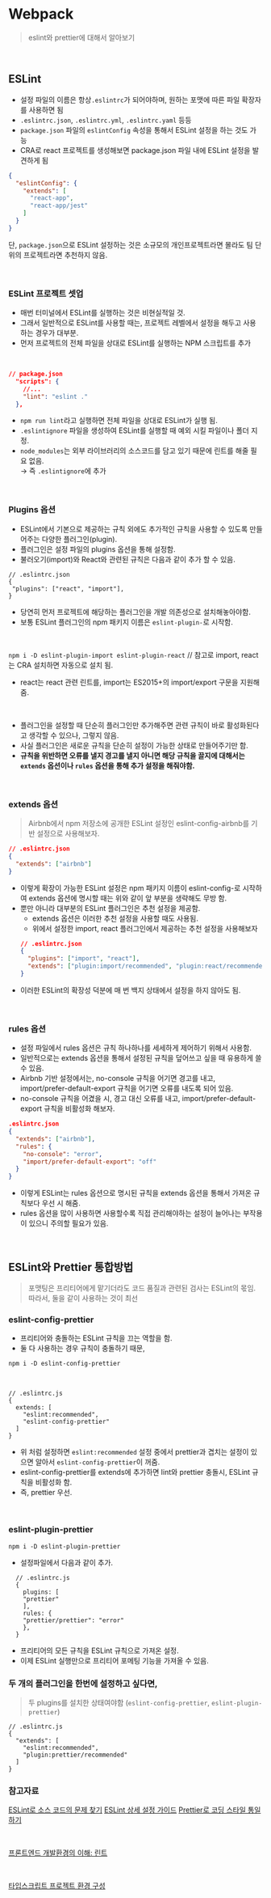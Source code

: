 # Webpack

> eslint와 prettier에 대해서 알아보기

<br>

## ESLint

- 설정 파일의 이름은 항상`.eslintrc`가 되어야하며, 원하는 포맷에 따른 파일 확장자를 사용하면 됨
- `.eslintrc.json`, `.eslintrc.yml`, `.eslintrc.yaml` 등등
- `package.json` 파일의 `eslintConfig` 속성을 통해서 ESLint 설정을 하는 것도 가능
- CRA로 react 프로젝트를 생성해보면 package.json 파일 내에 ESLint 설정을 발견하게 됨

```JSON
{
  "eslintConfig": {
    "extends": [
      "react-app",
      "react-app/jest"
    ]
  }
}
```

단, `package.json`으로 ESLint 설정하는 것은 소규모의 개인프로젝트라면 몰라도 팀 단위의 프로젝트라면 추천하지 않음.

<br>

### ESLint 프로젝트 셋업

- 매번 터미널에서 ESLint를 실행하는 것은 비현실적일 것.
- 그래서 일반적으로 ESLint를 사용할 때는, 프로젝트 레벨에서 설정을 해두고 사용하는 경우가 대부분.
- 먼저 프로젝트의 전체 파일을 상대로 ESLint를 실행하는 NPM 스크립트를 추가

<br>

```JSON
// package.json
  "scripts": {
    //...
    "lint": "eslint ."
  },
```

- `npm run lint`라고 실행하면 전체 파일을 상대로 ESLint가 실행 됨.
- `.eslintignore` 파일을 생성하여 ESLint를 실행할 때 예외 시킬 파일이나 폴더 지정.
- `node_modules`는 외부 라이브러리의 소스코드를 담고 있기 때문에 린트를 해줄 필요 없음.  
  → 즉 `.eslintignore`에 추가

<br>

### Plugins 옵션

- ESLint에서 기본으로 제공하는 규칙 외에도 추가적인 규칙을 사용할 수 있도록 만들어주는 다양한 플러그인(plugin).
- 플러그인은 설정 파일의 plugins 옵션을 통해 설정함.
- 불러오기(import)와 React와 관련된 규칙은 다음과 같이 추가 할 수 있음.

```
// .eslintrc.json
{
 "plugins": ["react", "import"],
}
```

- 당연히 먼저 프로젝트에 해당하는 플러그인을 개발 의존성으로 설치해놓아야함.
- 보통 ESLint 플러그인의 npm 패키지 이름은 `eslint-plugin-`로 시작함.

<br>

`npm i -D eslint-plugin-import eslint-plugin-react` // 참고로 import, react는 CRA 설치하면 자동으로 설치 됨.

- react는 react 관련 린트를, import는 ES2015+의 import/export 구문을 지원해줌.

<br>

- 플러그인을 설정할 때 단순히 플러그인만 추가해주면 관련 규칙이 바로 활성화된다고 생각할 수 있으나, 그렇지 않음.
- 사실 플러그인은 새로운 규칙을 단순히 설정이 가능한 상태로 만들어주기만 함.
- **규칙을 위반하면 오류를 낼지 경고를 낼지 아니면 해당 규칙을 끌지에 대해서는 `extends` 옵션이나 `rules` 옵션을 통해 추가 설정을 해줘야함.**

<br>

### extends 옵션

> Airbnb에서 npm 저장소에 공개한 ESLint 설정인 eslint-config-airbnb를 기반 설정으로 사용해보자.

```JSON
// .eslintrc.json
{
  "extends": ["airbnb"]
}
```

- 이렇게 확장이 가능한 ESLint 설정은 npm 패키지 이름이 eslint-config-로 시작하여 extends 옵션에 명시할 때는 위와 같이 앞 부분을 생략해도 무방 함.
- 뿐만 아니라 대부분의 ESLint 플러그인은 추천 설정을 제공함.
  - extends 옵션은 이러한 추천 설정을 사용할 때도 사용됨.
  - 위에서 설정한 import, react 플러그인에서 제공하는 추천 설정을 사용해보자
  ```JSON
  // .eslintrc.json
  {
    "plugins": ["import", "react"],
    "extends": ["plugin:import/recommended", "plugin:react/recommended"]
  }
  ```
- 이러한 ESLint의 확장성 덕분에 매 번 백지 상태에서 설정을 하지 않아도 됨.

<br>

### rules 옵션

- 설정 파일에서 rules 옵션은 규칙 하나하나를 세세하게 제어하기 위해서 사용함.
- 일반적으로는 extends 옵션을 통해서 설정된 규칙을 덮어쓰고 싶을 때 유용하게 쓸 수 있음.
- Airbnb 기반 설정에서는, no-console 규칙을 어기면 경고를 내고, import/prefer-default-export 규칙을 어기면 오류를 내도록 되어 있음.
- no-console 규칙을 어겼을 시, 경고 대신 오류를 내고, import/prefer-default-export 규칙을 비활성화 해보자.

```JSON
.eslintrc.json
{
  "extends": ["airbnb"],
  "rules": {
    "no-console": "error",
    "import/prefer-default-export": "off"
  }
}
```

- 이렇게 ESLint는 rules 옵션으로 명시된 규칙을 extends 옵션을 통해서 가져온 규칙보다 우선 시 해줌.
- rules 옵션을 많이 사용하면 사용할수록 직접 관리해야하는 설정이 늘어나는 부작용이 있으니 주의할 필요가 있음.

<br>

## ESLint와 Prettier 통합방법

> 포맷팅은 프리티어에게 맡기더라도 코드 품질과 관련된 검사는 ESLint의 몫임.
> 따라서, 둘을 같이 사용하는 것이 최선

### eslint-config-prettier

- 프리티어와 충돌하는 ESLint 규칙을 끄는 역할을 함.
- 둘 다 사용하는 경우 규칙이 충돌하기 때문,

`npm i -D eslint-config-prettier`

<br>

```JS
// .eslintrc.js
{
  extends: [
    "eslint:recommended",
    "eslint-config-prettier"
  ]
}
```

- 위 처럼 설정하면 `eslint:recommended` 설정 중에서 prettier과 겹치는 설정이 있으면 알아서 `eslint-config-prettier`이 꺼줌.
- eslint-config-prettier를 extends에 추가하면 lint와 prettier 충돌시, ESLint 규칙을 비활성화 함.
- 즉, prettier 우선.

<br>

### eslint-plugin-prettier

`npm i -D eslint-plugin-prettier`

- 설정파일에서 다음과 같이 추가.

```JS
  // .eslintrc.js
  {
    plugins: [
    "prettier"
    ],
    rules: {
    "prettier/prettier": "error"
    },
  }
```

- 프리티어의 모든 규칙을 ESLint 규칙으로 가져온 설정.
- 이제 ESLint 실행만으로 프리티어 포메팅 기능을 가져올 수 있음.

### 두 개의 플러그인을 한번에 설정하고 싶다면,

> 두 plugins를 설치한 상태여야함 (`eslint-config-prettier`, `eslint-plugin-prettier`)

```JS
// .eslintrc.js
{
  "extends": [
    "eslint:recommended",
    "plugin:prettier/recommended"
  ]
}
```

### 참고자료

[ESLint로 소스 코드의 문제 찾기](https://www.daleseo.com/js-eslint/)
[ESLint 상세 설정 가이드](https://www.daleseo.com/eslint-config/)
[Prettier로 코딩 스타일 통일하기](https://www.daleseo.com/js-prettier/)

<br>

[프론트엔드 개발환경의 이해: 린트](https://jeonghwan-kim.github.io/series/2019/12/30/frontend-dev-env-lint.html#11-%EB%A6%B0%ED%8A%B8%EA%B0%80-%ED%95%84%EC%9A%94%ED%95%9C-%EC%83%81%ED%99%A9)

<br>

[타입스크립트 프로젝트 환경 구성](https://github.com/joshua1988/learn-typescript/tree/master/setup)
